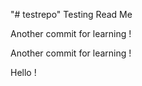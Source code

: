 "# testrepo" 
Testing Read Me

Another commit for learning !

Another commit for learning !


Hello !